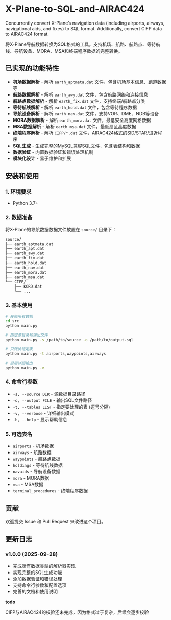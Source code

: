 # X-Plane-to-SQL-and-AIRAC424

Concurrently convert X-Plane’s navigation data (including airports, airways, navigational aids, and fixes) to SQL format. Additionally, convert CIFP data to AIRAC424 format.

将X-Plane导航数据转换为SQL格式的工具。支持机场、航路、航路点、等待航线、导航设备、MORA、MSA和终端程序数据的完整转换。

## 已实现的功能特性

- **机场数据解析** - 解析 `earth_aptmeta.dat` 文件，包含机场基本信息、跑道数据等
- **航路数据解析** - 解析 `earth_awy.dat` 文件，包含航路网络和连接信息
- **航路点数据解析** - 解析 `earth_fix.dat` 文件，支持终端/航路点分类
- **等待航线解析** - 解析 `earth_hold.dat` 文件，包含等待程序数据
- **导航设备解析** - 解析 `earth_nav.dat` 文件，支持VOR、DME、NDB等设备
- **MORA数据解析** - 解析 `earth_mora.dat` 文件，最低安全高度网格数据
- **MSA数据解析** - 解析 `earth_msa.dat` 文件，最低扇区高度数据
- **终端程序解析** - 解析 `CIFP/*.dat` 文件，AIRAC424格式的SID/STAR/进近程序
- **SQL生成** - 生成完整的MySQL兼容SQL文件，包含表结构和数据
- **数据验证** - 内置数据验证和错误处理机制
- **模块化设计** - 易于维护和扩展

## 安装和使用

### 1. 环境要求

- Python 3.7+

### 2. 数据准备

将X-Plane的导航数据数据文件放置在 `source/` 目录下：

```bash
source/
├── earth_aptmeta.dat
├── earth_apt.dat
├── earth_awy.dat
├── earth_fix.dat
├── earth_hold.dat
├── earth_nav.dat
├── earth_mora.dat
├── earth_msa.dat
└── CIFP/
    ├── KORD.dat
    └── ...
```

### 3. 基本使用

```bash
# 转换所有数据
cd src
python main.py

# 指定源目录和输出文件
python main.py -s /path/to/source -o /path/to/output.sql

# 只转换特定表
python main.py -t airports,waypoints,airways

# 启用详细输出
python main.py -v
```

### 4. 命令行参数

- `-s, --source DIR` - 源数据目录路径
- `-o, --output FILE` - 输出SQL文件路径
- `-t, --tables LIST` - 指定要处理的表 (逗号分隔)
- `-v, --verbose` - 详细输出模式
- `-h, --help` - 显示帮助信息

### 5. 可选表名

- `airports` - 机场数据
- `airways` - 航路数据
- `waypoints` - 航路点数据
- `holdings` - 等待航线数据
- `navaids` - 导航设备数据
- `mora` - MORA数据
- `msa` - MSA数据
- `terminal_procedures` - 终端程序数据

## 贡献

欢迎提交 Issue 和 Pull Request 来改进这个项目。

## 更新日志

### v1.0.0 (2025-09-28)

- 完成所有数据类型的解析器实现
- 实现完整的SQL生成功能
- 添加数据验证和错误处理
- 支持命令行参数和配置选项
- 完善的文档和使用说明

**todo**

CIFP与AIRAC424的校验还未完成，因为格式过于复杂，后续会逐步校验
